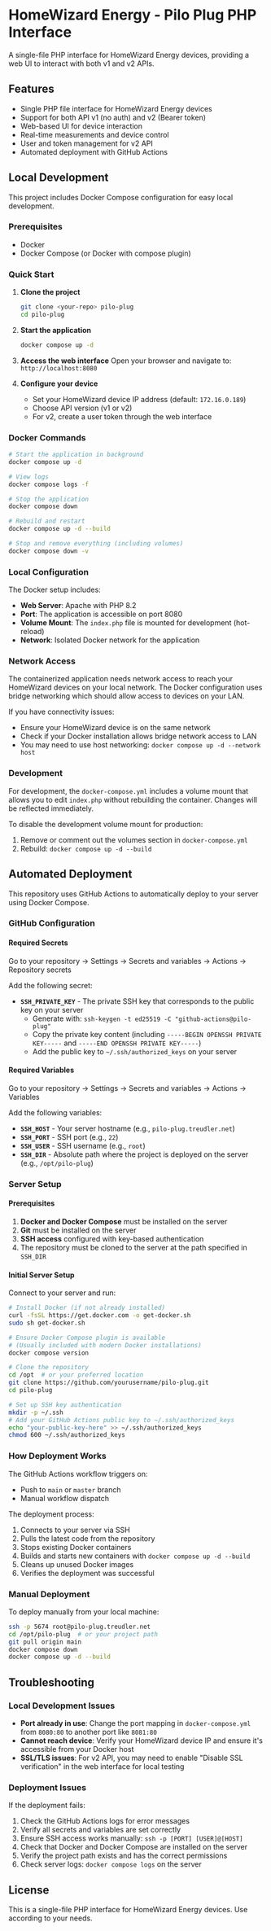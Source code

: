 # HomeWizard Energy - Pilo Plug PHP Interface

A single-file PHP interface for HomeWizard Energy devices, providing a web UI to interact with both v1 and v2 APIs.

## Features

- Single PHP file interface for HomeWizard Energy devices
- Support for both API v1 (no auth) and v2 (Bearer token)
- Web-based UI for device interaction
- Real-time measurements and device control
- User and token management for v2 API
- Automated deployment with GitHub Actions

## Local Development

This project includes Docker Compose configuration for easy local development.

### Prerequisites

- Docker
- Docker Compose (or Docker with compose plugin)

### Quick Start

1. **Clone the project**
   ```bash
   git clone <your-repo> pilo-plug
   cd pilo-plug
   ```

2. **Start the application**
   ```bash
   docker compose up -d
   ```

3. **Access the web interface**
   Open your browser and navigate to: `http://localhost:8080`

4. **Configure your device**
   - Set your HomeWizard device IP address (default: `172.16.0.189`)
   - Choose API version (v1 or v2)
   - For v2, create a user token through the web interface

### Docker Commands

```bash
# Start the application in background
docker compose up -d

# View logs
docker compose logs -f

# Stop the application
docker compose down

# Rebuild and restart
docker compose up -d --build

# Stop and remove everything (including volumes)
docker compose down -v
```

### Local Configuration

The Docker setup includes:

- **Web Server**: Apache with PHP 8.2
- **Port**: The application is accessible on port 8080
- **Volume Mount**: The `index.php` file is mounted for development (hot-reload)
- **Network**: Isolated Docker network for the application

### Network Access

The containerized application needs network access to reach your HomeWizard devices on your local network. The Docker configuration uses bridge networking which should allow access to devices on your LAN.

If you have connectivity issues:
- Ensure your HomeWizard device is on the same network
- Check if your Docker installation allows bridge network access to LAN
- You may need to use host networking: `docker compose up -d --network host`

### Development

For development, the `docker-compose.yml` includes a volume mount that allows you to edit `index.php` without rebuilding the container. Changes will be reflected immediately.

To disable the development volume mount for production:
1. Remove or comment out the volumes section in `docker-compose.yml`
2. Rebuild: `docker compose up -d --build`

## Automated Deployment

This repository uses GitHub Actions to automatically deploy to your server using Docker Compose.

### GitHub Configuration

#### Required Secrets
Go to your repository → Settings → Secrets and variables → Actions → Repository secrets

Add the following secret:

- **`SSH_PRIVATE_KEY`** - The private SSH key that corresponds to the public key on your server
  - Generate with: `ssh-keygen -t ed25519 -C "github-actions@pilo-plug"`
  - Copy the private key content (including `-----BEGIN OPENSSH PRIVATE KEY-----` and `-----END OPENSSH PRIVATE KEY-----`)
  - Add the public key to `~/.ssh/authorized_keys` on your server

#### Required Variables  
Go to your repository → Settings → Secrets and variables → Actions → Variables

Add the following variables:

- **`SSH_HOST`** - Your server hostname (e.g., `pilo-plug.treudler.net`)
- **`SSH_PORT`** - SSH port (e.g., `22`)
- **`SSH_USER`** - SSH username (e.g., `root`)
- **`SSH_DIR`** - Absolute path where the project is deployed on the server (e.g., `/opt/pilo-plug`)

### Server Setup

#### Prerequisites

1. **Docker and Docker Compose** must be installed on the server
2. **Git** must be installed on the server
3. **SSH access** configured with key-based authentication
4. The repository must be cloned to the server at the path specified in `SSH_DIR`

#### Initial Server Setup

Connect to your server and run:

```bash
# Install Docker (if not already installed)
curl -fsSL https://get.docker.com -o get-docker.sh
sudo sh get-docker.sh

# Ensure Docker Compose plugin is available
# (Usually included with modern Docker installations)
docker compose version

# Clone the repository
cd /opt  # or your preferred location
git clone https://github.com/yourusername/pilo-plug.git
cd pilo-plug

# Set up SSH key authentication
mkdir -p ~/.ssh
# Add your GitHub Actions public key to ~/.ssh/authorized_keys
echo "your-public-key-here" >> ~/.ssh/authorized_keys
chmod 600 ~/.ssh/authorized_keys
```

### How Deployment Works

The GitHub Actions workflow triggers on:
- Push to `main` or `master` branch
- Manual workflow dispatch

The deployment process:
1. Connects to your server via SSH
2. Pulls the latest code from the repository
3. Stops existing Docker containers
4. Builds and starts new containers with `docker compose up -d --build`
5. Cleans up unused Docker images
6. Verifies the deployment was successful

### Manual Deployment

To deploy manually from your local machine:

```bash
ssh -p 5674 root@pilo-plug.treudler.net
cd /opt/pilo-plug  # or your project path
git pull origin main
docker compose down
docker compose up -d --build
```

## Troubleshooting

### Local Development Issues
- **Port already in use**: Change the port mapping in `docker-compose.yml` from `8080:80` to another port like `8081:80`
- **Cannot reach device**: Verify your HomeWizard device IP and ensure it's accessible from your Docker host
- **SSL/TLS issues**: For v2 API, you may need to enable "Disable SSL verification" in the web interface for local testing

### Deployment Issues
If the deployment fails:
1. Check the GitHub Actions logs for error messages
2. Verify all secrets and variables are set correctly
3. Ensure SSH access works manually: `ssh -p [PORT] [USER]@[HOST]`
4. Check that Docker and Docker Compose are installed on the server
5. Verify the project path exists and has the correct permissions
6. Check server logs: `docker compose logs` on the server

## License

This is a single-file PHP interface for HomeWizard Energy devices. Use according to your needs.